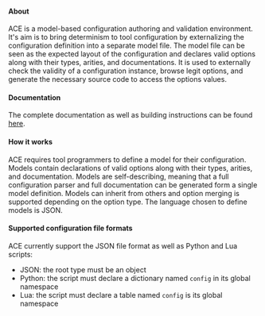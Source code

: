 #### About

ACE is a model-based configuration authoring and validation environment. It's aim is to bring determinism to tool configuration by externalizing the configuration definition into a separate model file. The model file can be seen as the expected layout of the configuration and declares valid options along with their types, arities, and documentations. It is used to externally check the validity of a configuration instance, browse legit options, and generate the necessary source code to access the options values.

#### Documentation

The complete documentation as well as building instructions can be found [here](http://xguer.in/ace).

#### How it works

ACE requires tool programmers to define a model for their configuration. Models contain declarations of valid options along with their types, arities, and documentation. Models are self-describing, meaning that a full configuration parser and full documentation can be generated form a single model definition. Models can inherit from others and option merging is supported depending on the option type. The language chosen to define models is JSON.

#### Supported configuration file formats

ACE currently support the JSON file format as well as Python and Lua scripts:

  * JSON: the root type must be an object
  * Python: the script must declare a dictionary named `config` in its global namespace
  * Lua: the script must declare a table named `config` is its global namespace
